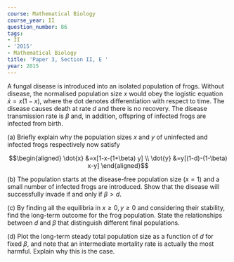 ```yaml
---
course: Mathematical Biology
course_year: II
question_number: 86
tags:
- II
- '2015'
- Mathematical Biology
title: 'Paper 3, Section II, E '
year: 2015
---
```




A fungal disease is introduced into an isolated population of frogs. Without disease, the normalised population size $x$ would obey the logistic equation $\dot{x}=x(1-x)$, where the dot denotes differentiation with respect to time. The disease causes death at rate $d$ and there is no recovery. The disease transmission rate is $\beta$ and, in addition, offspring of infected frogs are infected from birth.

(a) Briefly explain why the population sizes $x$ and $y$ of uninfected and infected frogs respectively now satisfy

$$\begin{aligned}
\dot{x} &=x[1-x-(1+\beta) y] \\
\dot{y} &=y[(1-d)-(1-\beta) x-y]
\end{aligned}$$

(b) The population starts at the disease-free population size $(x=1)$ and a small number of infected frogs are introduced. Show that the disease will successfully invade if and only if $\beta>d$.

(c) By finding all the equilibria in $x \geqslant 0, y \geqslant 0$ and considering their stability, find the long-term outcome for the frog population. State the relationships between $d$ and $\beta$ that distinguish different final populations.

(d) Plot the long-term steady total population size as a function of $d$ for fixed $\beta$, and note that an intermediate mortality rate is actually the most harmful. Explain why this is the case.